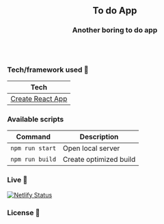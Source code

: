 <h1 align="center">
<br>
<!-- <p align="center">
<img src="https://i.imgur.com/mH3UlQB.jpg"  alt="Logo">
</p> -->

</h1>

<h2 align="center">To do App</h2>

<h3 align="center">Another boring to do app</h3>

<!-- <p align="center">
  <a >
    <img src=""
         alt="Screenshot">
  </a>
</p> -->

<!-- ## Project Overview 🎉 -->

<br>
<br>

### Tech/framework used 🔧

| Tech                                                             |
| ---------------------------------------------------------------- |
| [Create React App](https://github.com/facebook/create-react-app) |

<!-- ## Screenshots 📺

<p align="center">
    <img src="" alt="Screenshot">
</p>

<p align="center">
    <img src="" alt="Screenshot">
</p>

<p align="center">
    <img src="" alt="Screenshot">
</p>

### Code Example/Issues 🔍

### Installation 💾 -->

### Available scripts

| Command         | Description            |
| --------------- | ---------------------- |
| `npm run start` | Open local server      |
| `npm run build` | Create optimized build |

### Live 📍

[![Netlify Status](https://api.netlify.com/api/v1/badges/7b84f7eb-a552-483f-944c-46d5ebd5fbc5/deploy-status)](https://app.netlify.com/sites/zen-yalow-26ba82/deploys)

### License 🔱
